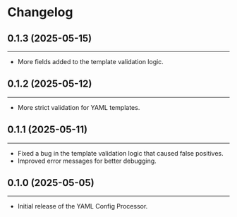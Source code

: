 # Changelog

## 0.1.3 (2025-05-15)
-------------------
- More fields added to the template validation logic.

## 0.1.2 (2025-05-12)

-------------------
- More strict validation for YAML templates.

## 0.1.1 (2025-05-11)

 -------------------
- Fixed a bug in the template validation logic that caused false positives.
- Improved error messages for better debugging.


## 0.1.0 (2025-05-05)

 -------------------
- Initial release of the YAML Config Processor.
